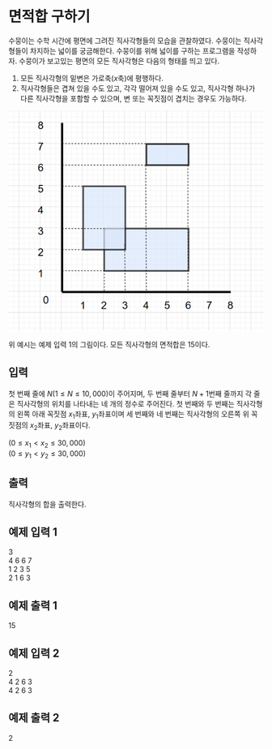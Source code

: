 # 면적합 구하기

수뭉이는 수학 시간에 평면에 그려진 직사각형들의 모습을 관찰하였다. 수뭉이는 직사각형들이 차지하는 넓이를 궁금해한다. 수뭉이를 위해 넓이를 구하는 프로그램을 작성하자.
수뭉이가 보고있는 평면의 모든 직사각형은 다음의 형태를 띄고 있다.

1. 모든 직사각형의 밑변은 가로축($x$축)에 평행하다.
2. 직사각형들은 겹쳐 있을 수도 있고, 각각 떨어져 있을 수도 있고, 직사각형 하나가 다른 직사각형을 포함할 수 있으며, 변 또는 꼭짓점이 겹치는 경우도 가능하다.

![예시](./직사각형%20면적합%20예시%20그림%20copy.png)

위 예시는 예제 입력 1의 그림이다. 모든 직사각형의 면적합은 15이다.

## 입력
첫 번째 줄에 $N (1\leq N\leq 10,000)$이 주어지며, 두 번째 줄부터 $N+1$번째 줄까지 각 줄은 직사각형의 위치를 나타내는 네 개의 정수로 주어진다.
첫 번째와 두 번째는 직사각형의 왼쪽 아래 꼭짓점 $x_1$좌표, $y_1$좌표이며
세 번째와 네 번째는 직사각형의 오른쪽 위 꼭짓점의 $x_2$좌표, $y_2$좌표이다.

($0 \leq x_1 \lt x_2 \leq 30,000$)  
($0 \leq y_1 \lt y_2 \leq 30,000$)

## 출력
직사각형의 합을 출력한다.

## 예제 입력 1
3   
4 6 6 7   
1 2 3 5   
2 1 6 3

## 예제 출력 1
15

## 예제 입력 2
2   
4 2 6 3   
4 2 6 3

## 예제 출력 2
2